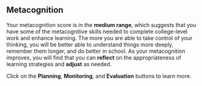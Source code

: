 ## Metacognition

Your metacognition score is in the **medium range**, which suggests that you have some of the metacognitive skills needed to complete college-level work and enhance learning. The more you are able to take control of your thinking, you will be better able to understand things more deeply, remember them longer, and do better in school. As your metacognition improves, you will find that you can **reflect** on the appropriateness of learning strategies and **adjust** as needed. 

Click on the **Planning**, **Monitoring**, and **Evaluation** buttons to learn more.
